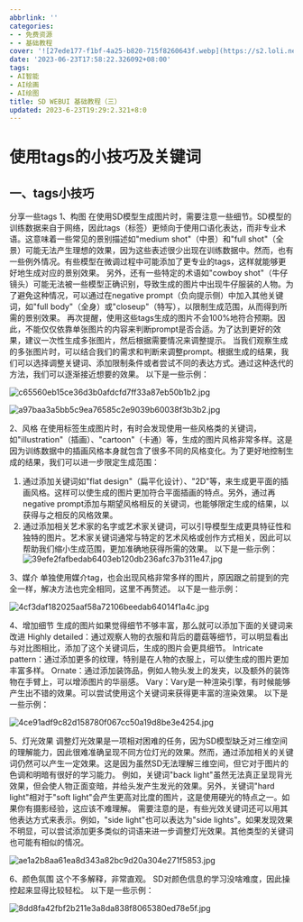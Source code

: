 ```yaml
---
abbrlink: ''
categories:
- - 免费资源
- - 基础教程
cover: '![27ede177-f1bf-4a25-b820-715f8260643f.webp](https://s2.loli.net/2023/06/23/gwB9N51nqh4oKJE.webp)'
date: '2023-06-23T17:58:22.326092+08:00'
tags:
- AI智能
- AI绘画
- AI绘图
title: SD WEBUI 基础教程（三）
updated: 2023-6-23T19:29:2.321+8:0
---
```

# 使用tags的小技巧及关键词

## 一、tags小技巧

分享一些tags
1、构图
在使用SD模型生成图片时，需要注意一些细节。SD模型的训练数据来自于网络，因此tags（标签）更倾向于使用口语化表达，而非专业术语。这意味着一些常见的景别描述如"medium shot"（中景）和"full shot"（全景）可能无法产生理想的效果，因为这些表述很少出现在训练数据中。然而，也有一些例外情况。有些模型在微调过程中可能添加了更专业的tags，这样就能够更好地生成对应的景别效果。
另外，还有一些特定的术语如"cowboy shot"（牛仔镜头）可能无法被一些模型正确识别，导致生成的图片中出现牛仔服装的人物。为了避免这种情况，可以通过在negative prompt（负向提示侧）中加入其他关键词，如"full body"（全身）或"closeup"（特写），以限制生成范围，从而得到所需的景别效果。
再次提醒，使用这些tags生成的图片不会100%地符合预期。因此，不能仅仅依靠单张图片的内容来判断prompt是否合适。为了达到更好的效果，建议一次性生成多张图片，然后根据需要情况来调整提示。
当我们观察生成的多张图片时，可以结合我们的需求和判断来调整prompt。根据生成的结果，我们可以选择调整关键词、添加限制条件或者尝试不同的表达方式。通过这种迭代的方法，我们可以逐渐接近想要的效果。
以下是一些示例：

![c65560eb15ce36d3b0afdcfd7ff33a87eb50b1b2.jpg](https://s2.loli.net/2023/06/23/NGwjYnQrl2xRmMz.jpg)

![a97baa3a5bb5c9ea76585c2e9039b60038f3b3b2.jpg](https://s2.loli.net/2023/06/23/G3iw921xyRpcF6J.jpg)

2、风格
在使用标签生成图片时，有时会发现使用一些风格类的关键词，如"illustration"（插画）、"cartoon"（卡通）等，生成的图片风格非常多样。这是因为训练数据中的插画风格本身就包含了很多不同的风格变化。为了更好地控制生成的结果，我们可以进一步限定生成范围：

1) 通过添加关键词如"flat design"（扁平化设计）、"2D"等，来生成更平面的插画风格。这样可以使生成的图片更加符合平面插画的特点。另外，通过再negative prompt添加与期望风格相反的关键词，也能够限定生成的结果，以获得与之相反的风格效果。
2) 通过添加相关艺术家的名字或艺术家关键词，可以引导模型生成更具特征性和独特的图片。艺术家关键词通常与特定的艺术风格或创作方式相关，因此可以帮助我们缩小生成范围，更加准确地获得所需的效果。
   以下是一些示例：
   ![39efe2fafbedab6403eb120db236afc37b311e47.jpg](https://s2.loli.net/2023/06/23/vVz4isJykpwIlHM.jpg)

3、媒介
单独使用媒介tag，也会出现风格非常多样的图片，原因跟之前提到的完全一样，解决方法也完全相同，这里不再赘述。
以下是一些示例：

![4cf3daf182025aaf58a72106beedab64014f1a4c.jpg](https://s2.loli.net/2023/06/23/dYKCDuUxAgL13Jw.jpg)

4、增加细节
生成的图片如果觉得细节不够丰富，那么就可以添加下面的关键词来改进
Highly detailed：通过观察人物的衣服和背后的蘑菇等细节，可以明显看出与对比图相比，添加了这个关键词后，生成的图片会更具细节。
Intricate pattern：通过添加更多的纹理，特别是在人物的衣服上，可以使生成的图片更加丰富多样。
Ornate：通过添加装饰品，例如人物头发上的发夹，以及额外的装饰物在手臂上，可以增添图片的华丽感。
Vary：Vary是一种渲染引擎，有时候能够产生出不错的效果。可以尝试使用这个关键词来获得更丰富的渲染效果。
以下是一些示例：

![4ce91adf9c82d158780f067cc50a19d8be3e4254.jpg](https://s2.loli.net/2023/06/23/Uxqz3polXdw1bGJ.jpg)

5、灯光效果
调整灯光效果是一项相对困难的任务，因为SD模型缺乏对三维空间的理解能力，因此很难准确呈现不同方位灯光的效果。然而，通过添加相关的关键词仍然可以产生一定效果。这是因为虽然SD无法理解三维空间，但它对于图片的色调和明暗有很好的学习能力。
例如，关键词"back light"虽然无法真正呈现背光效果，但会使人物正面变暗，并给头发产生发光的效果。另外，关键词"hard light"相对于"soft light"会产生更高对比度的图片，这是使用硬光的特点之一。如果你有摄影经验，这应该不难理解。
需要注意的是，有些光效关键词还可以用其他表达方式来表示。例如，"side light"也可以表达为"side lights"。如果发现效果不明显，可以尝试添加更多类似的词语来进一步调整灯光效果。其他类型的关键词也可能有相似的情况。

![ae1a2b8aa61ea8d343a82bc9d20a304e271f5853.jpg](https://s2.loli.net/2023/06/23/rmO2NRHQplA1yCI.jpg)

6、颜色氛围
这个不多解释，非常直观。
SD对颜色信息的学习没啥难度，因此操控起来显得比较轻松。
以下是一些示例：

![8dd8fa42fbf2b211e3a8da838f8065380ed78e5f.jpg](https://s2.loli.net/2023/06/23/SEHol1eauIVQpvh.jpg)
